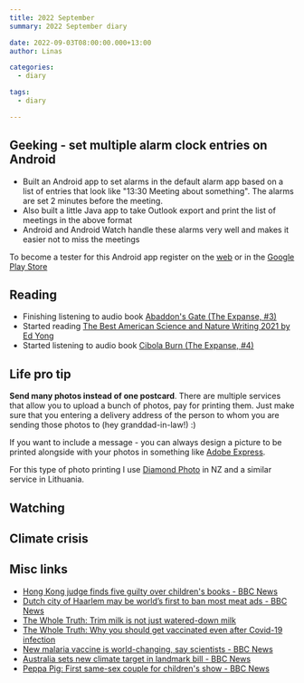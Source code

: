 ```yaml
---
title: 2022 September
summary: 2022 September diary

date: 2022-09-03T08:00:00.000+13:00
author: Linas

categories:
  - diary

tags:
  - diary

---
```


## Geeking - set multiple alarm clock entries on Android

* Built an Android app to set alarms in the default alarm app based on a list of entries that look like "13:30 Meeting about something". The alarms are set 2 minutes before the meeting.
* Also built a little Java app to take Outlook export and print the list of meetings in the above format
* Android and Android Watch handle these alarms very well and makes it easier not to miss the meetings

To become a tester for this Android app register on the [web](https://play.google.com/apps/testing/nz.theysay.addalarms) or in the [Google Play Store](https://play.google.com/store/apps/details?id=nz.theysay.addalarms)

## Reading

* Finishing listening to audio book [Abaddon's Gate (The Expanse, #3)](https://www.goodreads.com/ca/book/show/16131032-abaddon-s-gate)
* Started reading [The Best American Science and Nature Writing 2021 by Ed Yong](https://www.goodreads.com/en/book/show/55959453)
* Started listening to audio book [Cibola Burn (The Expanse, #4)](https://www.goodreads.com/book/show/18656030-cibola-burn)


## Life pro tip

**Send many photos instead of one postcard**. There are multiple services that allow you to upload a bunch of photos, pay for printing them. Just make sure that you entering a delivery address of the person to whom you are sending those photos to (hey granddad-in-law!) :)

If you want to include a message - you can always design a picture to be printed alongside with your photos in something like [Adobe Express](https://express.adobe.com/sp/). 

For this type of photo printing I use [Diamond Photo](https://diamondphoto.co.nz/) in NZ and a similar service in Lithuania.

## Watching


## Climate crisis


## Misc links

* [Hong Kong judge finds five guilty over children's books - BBC News](https://www.bbc.com/news/world-asia-62821043)
* [Dutch city of Haarlem may be world’s first to ban most meat ads - BBC News](https://www.bbc.com/news/world-europe-62810867)
* [The Whole Truth: Trim milk is not just watered-down milk](https://interactives.stuff.co.nz/2022/the-whole-truth-te-maramatanga/?cid=PDM725595&bid=1473960412#/1212994188/trim-milk-is-not-just-watered-down-milk)
* [The Whole Truth: Why you should get vaccinated even after Covid-19 infection](https://interactives.stuff.co.nz/2022/the-whole-truth-te-maramatanga/?cid=PDM725595&bid=1473960412#/1213557854/why-you-should-get-vaccinated-even-after-covid-19-infection)
* [New malaria vaccine is world-changing, say scientists - BBC News](https://www.bbc.com/news/health-62797776)
* [Australia sets new climate target in landmark bill - BBC News](https://www.bbc.com/news/world-australia-62829709)
* [Peppa Pig: First same-sex couple for children's show - BBC News](https://www.bbc.com/news/uk-62824913)
